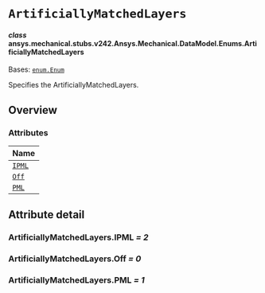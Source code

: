 # `ArtificiallyMatchedLayers`



#### *class* ansys.mechanical.stubs.v242.Ansys.Mechanical.DataModel.Enums.ArtificiallyMatchedLayers

Bases: [`enum.Enum`](https://docs.python.org/3/library/enum.html#enum.Enum)

Specifies the ArtificiallyMatchedLayers.

<!-- !! processed by numpydoc !! -->

<a id="overview"></a>

## Overview

### Attributes

| Name |
| --------------------------------------------- |
| [`IPML`](#ArtificiallyMatchedLayers.IPML) |
| [`Off`](#ArtificiallyMatchedLayers.Off) |
| [`PML`](#ArtificiallyMatchedLayers.PML) |

<a id="attribute-detail"></a>

## Attribute detail

<a id="ArtificiallyMatchedLayers.IPML"></a>

### ArtificiallyMatchedLayers.IPML *= 2*

<a id="ArtificiallyMatchedLayers.Off"></a>

### ArtificiallyMatchedLayers.Off *= 0*

<a id="ArtificiallyMatchedLayers.PML"></a>

### ArtificiallyMatchedLayers.PML *= 1*


